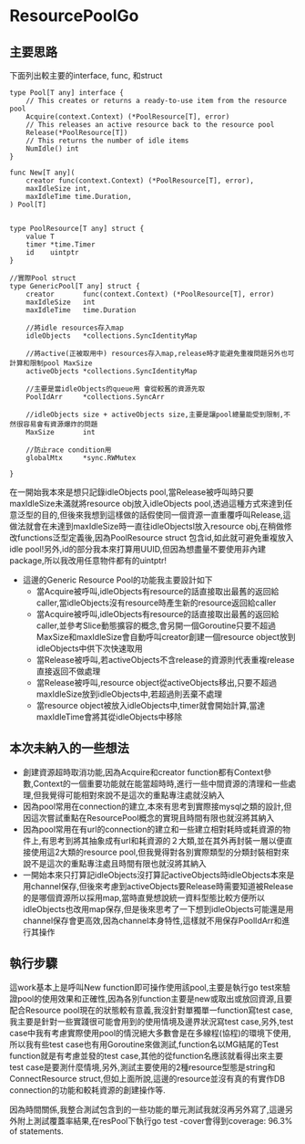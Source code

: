 # ResourcePoolGo

## 主要思路
下面列出較主要的interface, func, 和struct

```
type Pool[T any] interface {  
	// This creates or returns a ready-to-use item from the resource pool  
	Acquire(context.Context) (*PoolResource[T], error)  
	// This releases an active resource back to the resource pool  
	Release(*PoolResource[T])  
	// This returns the number of idle items  
	NumIdle() int  
}  

func New[T any](  
	creator func(context.Context) (*PoolResource[T], error),  
	maxIdleSize int,  
	maxIdleTime time.Duration,  
) Pool[T]  


type PoolResource[T any] struct {
	value T
	timer *time.Timer
	id    uintptr
}

//實際Pool struct
type GenericPool[T any] struct {	
	creator       func(context.Context) (*PoolResource[T], error)
	maxIdleSize   int
	maxIdleTime   time.Duration
    
    //將idle resources存入map  
    idleObjects   *collections.SyncIdentityMap 

    //將active(正被取用中) resources存入map,release時才能避免重複問題另外也可計算和限制pool MaxSize  
    activeObjects *collections.SyncIdentityMap  

    //主要是當idleObjects的queue用 會從較舊的資源先取  
    PoolIdArr     *collections.SyncArr  

    //idleObjects size + activeObjects size,主要是讓pool總量能受到限制,不然很容易會有資源爆炸的問題  
    MaxSize       int  

    //防止race condition用  
    globalMtx     *sync.RWMutex  

}
```

在一開始我本來是想只記錄idleObjects pool,當Release被呼叫時只要maxIdleSize未滿就將resource obj放入idleObjects pool,透過這種方式來達到任意泛型的目的,但後來我想到這樣做的話假使同一個資源一直重覆呼叫Release,這做法就會在未達到maxIdleSize時一直往idleObjectsl放入resource obj,在稍做修改functions泛型定義後,因為PoolResource struct 包含id,如此就可避免重複放入idle pool!另外,id的部分我本來打算用UUID,但因為想盡量不要使用非內建package,所以我改用任意物件都有的uintptr!  

- 這邊的Generic Resource Pool的功能我主要設計如下
    - 當Acquire被呼叫,idleObjects有resource的話直接取出最舊的返回給caller,當idleObjects沒有resource時產生新的resource返回給caller   
    - 當Acquire被呼叫,idleObjects有resource的話直接取出最舊的返回給caller,並參考Slice動態擴容的概念,會另開一個Goroutine只要不超過MaxSize和maxIdleSize會自動呼叫creator創建一個resource object放到idleObjects中供下次快速取用
    - 當Release被呼叫,若activeObjects不含release的資源則代表重複release直接返回不做處理
    - 當Release被呼叫,resource object從activeObjects移出,只要不超過maxIdleSize放到idleObjects中,若超過則丟棄不處理
    - 當resource object被放入idleObjects中,timer就會開始計算,當達maxIdleTime會將其從idleObjects中移除

## 本次未納入的一些想法
- 創建資源超時取消功能,因為Acquire和creator function都有Context參數,Context的一個重要功能就在能當超時時,進行一些中間資源的清理和一些處理,但我覺得可能相對來說不是這次的重點專注處就沒納入
- 因為pool常用在connection的建立,本來有思考到實際接mysql之類的設計,但因這次嘗試重點在ResourcePool概念的實現且時間有限也就沒將其納入
- 因為pool常用在有url的connection的建立和一些建立相對耗時或耗資源的物件上,有思考到將其抽象成有url和耗資源的２大類,並在其外再封裝一層以便直接使用這2大類的resource pool,但我覺得對各別實際類型的分類封裝相對來說不是這次的重點專注處且時間有限也就沒將其納入
- 一開始本來只打算記idleObjects沒打算記activeObjects時idleObjects本來是用channel保存,但後來考慮到activeObjects要Release時需要知道被Release的是哪個資源所以採用map,當時直覺想說統一資料型態比較方便所以idleObjects也改用map保存,但是後來思考了一下想到idleObjects可能還是用channel保存會更高效,因為channel本身特性,這樣就不用保存PoolIdArr和進行其操作

## 執行步驟
這work基本上是呼叫New function即可操作使用該pool,主要是執行go test來驗證pool的使用效果和正確性,因為各別function主要是new或取出或放回資源,且要配合Resource pool現在的狀態較有意義,我沒針對單獨單一function寫test case,我主要是針對一些實踐很可能會用到的使用情境及邊界狀況寫test case,另外,test case中我有考慮實際使用pool的情況絕大多數會是在多線程(協程)的環境下使用,所以我有些test case也有用Goroutine來做測試,function名以MG結尾的Test function就是有考慮並發的test case,其他的從function名應該就看得出來主要test case是要測什麼情境,另外,測試主要使用的2種resource型態是string和ConnectResource struct,但如上面所說,這邊的resource並沒有真的有實作DB connection的功能和較耗資源的創建操作等.
  
因為時間關係,我整合測試包含到的一些功能的單元測試我就沒再另外寫了,這邊另外附上測試覆蓋率結果,在resPool下執行go test -cover會得到coverage: 96.3% of statements.
